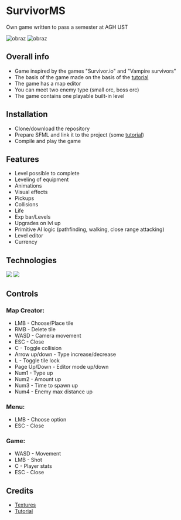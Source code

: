 # SurvivorMS
Own game written to pass a semester at AGH UST

![obraz](https://user-images.githubusercontent.com/49323088/228319005-931fba99-7b79-4cc7-a80a-e646041d228f.png)
![obraz](https://user-images.githubusercontent.com/49323088/228319255-a241f759-1057-4ee2-979e-971c1200bf8d.png)



##  Overall info

- Game inspired by the games "Survivor.io" and "Vampire survivors"
- The basis of the game made on the basis of the [tutorial](https://www.youtube.com/playlist?list=PL6xSOsbVA1ebkU66okpi-KViAO8_9DJKg)
- The game has a map editor
- You can meet two enemy type (small orc, boss orc)
- The game contains one playable built-in level

## Installation

 - Clone/download the repository
 - Prepare SFML and link it to the project (some [tutorial](https://youtu.be/KRGPNi9mEMo?list=PL6xSOsbVA1eb_QqMTTcql_3PdOiE928up))
 - Compile and play the game
    

## Features

- Level possible to complete
- Leveling of equipment
- Animations
- Visual effects
- Pickups
- Collisions
- Life
- Exp bar/Levels
- Upgrades on lvl up
- Primitive AI logic (pathfinding, walking, close range attacking)
- Level editor
- Currency

## Technologies

<p>
 <img src="https://img.shields.io/badge/C++-00599C?logo=Cplusplus&logoColor=white&style=for-the-badge" /> 
 <img src="https://img.shields.io/badge/SFML-9ED657?logo=SFML&logoColor=black&style=for-the-badge" /> 
</p>


## Controls

### Map Creator:
- LMB - Choose/Place tile
- RMB - Delete tile
- WASD - Camera movement
- ESC - Close
- C - Toggle collision
- Arrow up/down - Type increase/decrease
- L - Toggle tile lock
- Page Up/Down - Editor mode up/down
- Num1 - Type up
- Num2 - Amount up
- Num3 - Time to spawn up
- Num4 - Enemy max distance up

### Menu:
- LMB - Choose option
- ESC - Close

### Game:
- WASD - Movement
- LMB - Shot
- C - Player stats
- ESC - Close

## Credits

- [Textures](https://0x72.itch.io/dungeontileset-ii)
- [Tutorial](https://www.youtube.com/playlist?list=PL6xSOsbVA1ebkU66okpi-KViAO8_9DJKg)

